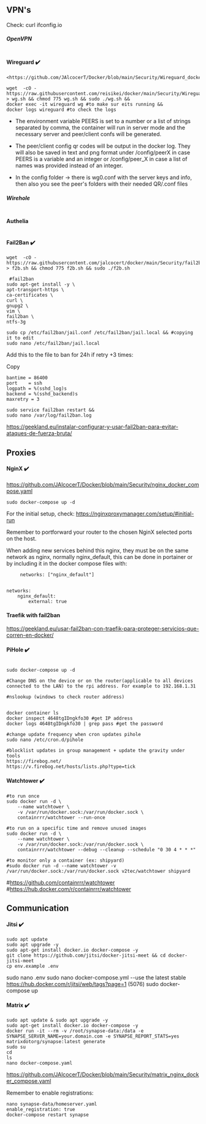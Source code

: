 ## VPN's

Check: curl ifconfig.io

##### OpenVPN

```

```

#### Wireguard :heavy_check_mark:

```
<https://github.com/JAlcocerT/Docker/blob/main/Security/Wireguard_docker_compose.yaml>
```

```
wget  -cO - https://raw.githubusercontent.com/reisikei/docker/main/Security/Wireguard > wg.sh && chmod 775 wg.sh && sudo ./wg.sh &&
docker exec -it wireguard wg #to make sur eits running &&
docker logs wireguard #to check the logs
```

* The environment variable PEERS is set to a number or a list of strings separated by comma, the container will run in server mode and the necessary server and peer/client confs will be generated. 

* The peer/client config qr codes will be output in the docker log. They will also be saved in text and png format under /config/peerX in case PEERS is a variable and an integer or /config/peer_X in case a list of names was provided instead of an integer.

* In the config folder -> there is wg0.conf with the server keys and info, then also you see the peer's folders with their needed QR/.conf files
##### Wirehole

```

```




#### Authelia

```

```

#### Fail2Ban :heavy_check_mark:
```
wget  -cO - https://raw.githubusercontent.com/jalcocert/docker/main/Security/fail2ban > f2b.sh && chmod 775 f2b.sh && sudo ./f2b.sh
```

```
 #fail2ban
sudo apt-get install -y \
apt-transport-https \
ca-certificates \
curl \
gnupg2 \
vim \
fail2ban \
ntfs-3g
```

```
sudo cp /etc/fail2ban/jail.conf /etc/fail2ban/jail.local && #copying it to edit
sudo nano /etc/fail2ban/jail.local
```

Add this to the file to ban for 24h if retry +3 times:


Copy
```
bantime = 86400
port    = ssh
logpath = %(sshd_log)s
backend = %(sshd_backend)s
maxretry = 3
```
```
sudo service fail2ban restart &&
sudo nano /var/log/fail2ban.log
```

https://geekland.eu/instalar-configurar-y-usar-fail2ban-para-evitar-ataques-de-fuerza-bruta/

## Proxies

#### NginX :heavy_check_mark:

<https://github.com/JAlcocerT/Docker/blob/main/Security/nginx_docker_compose.yaml>
```
sudo docker-compose up -d
```

For the initial setup, check: https://nginxproxymanager.com/setup/#initial-run

Remember to portforward your router to the chosen NginX selected ports on the host.

When adding new services behind this nginx, they must be on the same network as nginx, normally nginx_default, this can be done in portainer or by including it in the docker compose files with:

```
     networks: ["nginx_default"]
     
     
networks:
    nginx_default:
        external: true
```






#### Traefik with fail2ban
https://geekland.eu/usar-fail2ban-con-traefik-para-proteger-servicios-que-corren-en-docker/


#### PiHole :heavy_check_mark:

```

sudo docker-compose up -d   

#Change DNS on the device or on the router(applicable to all devices connected to the LAN) to the rpi address. For example to 192.168.1.31
    
#nslookup (windows to check router address)
    
  
docker container ls
docker inspect 4648tgIDngkfo30 #get IP address
docker logs 4648tgIDngkfo30 | grep pass #get the password 

#change update frequency when cron updates pihole
sudo nano /etc/cron.d/pihole

#blocklist updates in group management + update the gravity under tools
https://firebog.net/
https://v.firebog.net/hosts/lists.php?type=tick
```



#### Watchtower :heavy_check_mark:
```
#to run once
sudo docker run -d \
    --name watchtower \
    -v /var/run/docker.sock:/var/run/docker.sock \
    containrrr/watchtower --run-once 
    
#to run on a specific time and remove unused images    
sudo docker run -d \
    --name watchtower \
    -v /var/run/docker.sock:/var/run/docker.sock \
    containrrr/watchtower --debug --cleanup --schedule "0 30 4 * * *"
    
#to monitor only a container (ex: shipyard)
#sudo docker run -d --name watchtower -v /var/run/docker.sock:/var/run/docker.sock v2tec/watchtower shipyard
```
#https://github.com/containrrr/watchtower
#https://hub.docker.com/r/containrrr/watchtower



## Communication


#### Jitsi :heavy_check_mark:

```
sudo apt update 
sudo apt upgrade -y
sudo apt-get install docker.io docker-compose -y
git clone https://github.com/jitsi/docker-jitsi-meet && cd docker-jitsi-meet
cp env.example .env
```
sudo nano .env
sudo nano docker-compose.yml --use the latest stable https://hub.docker.com/r/jitsi/web/tags?page=1 (5076)
sudo docker-compose up

#### Matrix :heavy_check_mark:

```
sudo apt update & sudo apt upgrade -y 
sudo apt-get install docker.io docker-compose -y 
docker run -it --rm -v /root/synapse-data:/data -e SYNAPSE_SERVER_NAME=your.domain.com -e SYNAPSE_REPORT_STATS=yes matrixdotorg/synapse:latest generate 
sudo su
cd
ls
nano docker-compose.yaml
```

<https://github.com/JAlcocerT/Docker/blob/main/Security/matrix_nginx_docker_compose.yaml>
 
Remember to enable registrations:
```
nano synapse-data/homeserver.yaml
enable_registration: true
docker-compose restart synapse
```






